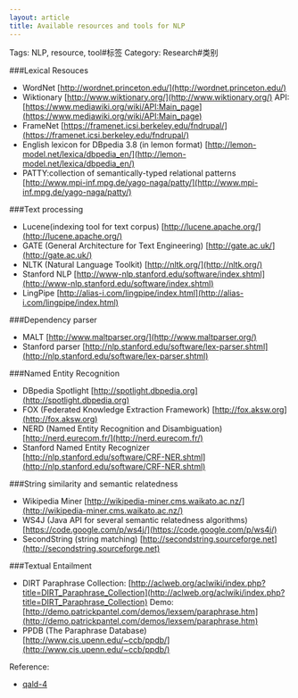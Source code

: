 ```yaml
---
layout: article
title: Available resources and tools for NLP
---
```

Tags: NLP, resource, tool#标签
Category: Research#类别

###Lexical Resouces
* WordNet [http://wordnet.princeton.edu/](http://wordnet.princeton.edu/)
* Wiktionary [http://www.wiktionary.org/](http://www.wiktionary.org/) API: [https://www.mediawiki.org/wiki/API:Main_page](https://www.mediawiki.org/wiki/API:Main_page)
* FrameNet [https://framenet.icsi.berkeley.edu/fndrupal/](https://framenet.icsi.berkeley.edu/fndrupal/)
* English lexicon for DBpedia 3.8 (in lemon format) [http://lemon-model.net/lexica/dbpedia_en/](http://lemon-model.net/lexica/dbpedia_en/)
* PATTY:collection of semantically-typed relational patterns [http://www.mpi-inf.mpg.de/yago-naga/patty/](http://www.mpi-inf.mpg.de/yago-naga/patty/)


<!--more-->
###Text processing
* Lucene(indexing tool for text corpus) [http://lucene.apache.org/](http://lucene.apache.org/)
* GATE (General Architecture for Text Engineering) [http://gate.ac.uk/](http://gate.ac.uk/)
* NLTK (Natural Language Toolkit) [http://nltk.org/](http://nltk.org/)
* Stanford NLP [http://www-nlp.stanford.edu/software/index.shtml](http://www-nlp.stanford.edu/software/index.shtml)
* LingPipe [http://alias-i.com/lingpipe/index.html](http://alias-i.com/lingpipe/index.html)


###Dependency parser
* MALT [http://www.maltparser.org/](http://www.maltparser.org/)
* Stanford parser [http://nlp.stanford.edu/software/lex-parser.shtml](http://nlp.stanford.edu/software/lex-parser.shtml)


###Named Entity Recognition
* DBpedia Spotlight [http://spotlight.dbpedia.org](http://spotlight.dbpedia.org)
* FOX (Federated Knowledge Extraction Framework) [http://fox.aksw.org](http://fox.aksw.org)
* NERD (Named Entity Recognition and Disambiguation) [http://nerd.eurecom.fr/](http://nerd.eurecom.fr/)
* Stanford Named Entity Recognizer [http://nlp.stanford.edu/software/CRF-NER.shtml](http://nlp.stanford.edu/software/CRF-NER.shtml)

###String similarity and semantic relatedness
* Wikipedia Miner [http://wikipedia-miner.cms.waikato.ac.nz/](http://wikipedia-miner.cms.waikato.ac.nz/)
* WS4J (Java API for several semantic relatedness algorithms) [https://code.google.com/p/ws4j/](https://code.google.com/p/ws4j/)
* SecondString (string matching) [http://secondstring.sourceforge.net](http://secondstring.sourceforge.net)


###Textual Entailment
* DIRT Paraphrase Collection: [http://aclweb.org/aclwiki/index.php?title=DIRT_Paraphrase_Collection](http://aclweb.org/aclwiki/index.php?title=DIRT_Paraphrase_Collection) Demo: [http://demo.patrickpantel.com/demos/lexsem/paraphrase.htm](http://demo.patrickpantel.com/demos/lexsem/paraphrase.htm)
* PPDB (The Paraphrase Database) [http://www.cis.upenn.edu/~ccb/ppdb/](http://www.cis.upenn.edu/~ccb/ppdb/)


Reference:
* [qald-4](http://greententacle.techfak.uni-bielefeld.de/~cunger/qald/)

